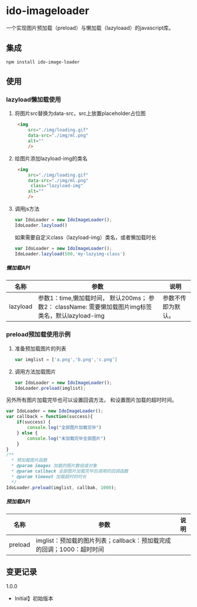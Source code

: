 # ido-imageloader
一个实现图片预加载（preload）与懒加载（lazyloaad）的javascript库。

## 集成



```shell
npm install ido-image-loader
```

## 使用

### lazyload懒加载使用

1. 将图片src替换为data-src，src上放置placeholder占位图

   ```html
    <img
        src="./img/loading.gif"
        data-src="./img/ml.png"
        alt=""
        />
   ```

2. 给图片添加lazyload-img的类名

   ```html
    <img
        src="./img/loading.gif"
        data-src="./img/ml.png"
    	 class="lazyload-img"
        alt=""
        />
   ```

3. 调用js方法

   ```javascript
   var IdoLoader = new IdoImageLoader();
   IdoLoader.lazyload()
   ```

   如果需要自定义class（lazyload-img）类名，或者懒加载时长

   ```javascript
   var IdoLoader = new IdoImageLoader();
   IdoLoader.lazyload(500,'my-lazyimg-class')
   ```

##### 懒加载API

| 名称     | 参数                                                         | 说明               |
| -------- | ------------------------------------------------------------ | ------------------ |
| lazyload | 参数1：time,懒加载时间， 默认200ms； 参数2： className: 需要懒加载图片img标签类名，默认lazyload-img | 参数不传即为默认。 |



### preload预加载使用示例

1. 准备预加载图片的列表

   ```javascript
   var imglist = ['a.png','b.png','c.png’]
   ```

2. 调用方法加载图片

   ```javascript
   var IdoLoader = new IdoImageLoader();
   IdoLoader.preload(imglist);
   ```

   

另外所有图片加载完毕也可以设置回调方法， 和设置图片加载的超时时间。

```javascript
var IdoLoader = new IdoImageLoader();
var callback = function(success){
    if(success) {
        console.log("全部图片加载完毕")
    } else {
        console.log("未加载完毕全部图片")
    }
}
/**
  * 预加载图片函数
  * @param images 加载的图片数组或对象
  * @param callback 全部图片加载完毕后调用的回调函数
  * @param timeout 加载超时的时长
  */
IdoLoader.preload(imglist, callbak, 1000);
```

##### 预加载API

| 名称    | 参数                                                         | 说明 |
| ------- | ------------------------------------------------------------ | ---- |
| preload | imglist：预加载的图片列表；callback：预加载完成的回调；1000：超时时间 |      |

## 变更记录

1.0.0

- Initial】初始版本